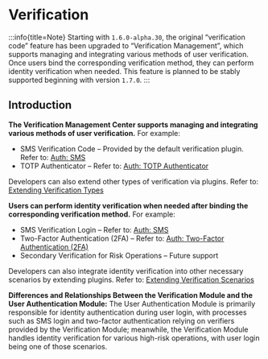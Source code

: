 # Verification

:::info{title=Note}
Starting with `1.6.0-alpha.30`, the original “verification code” feature has been upgraded to “Verification Management”, which supports managing and integrating various methods of user verification. Once users bind the corresponding verification method, they can perform identity verification when needed. This feature is planned to be stably supported beginning with version `1.7.0`.
:::

<PluginInfo name="verification"></PluginInfo>

## Introduction

**The Verification Management Center supports managing and integrating various methods of user verification.** For example:

- SMS Verification Code – Provided by the default verification plugin. Refer to: [Auth: SMS](../../handbook/verification/sms)
- TOTP Authenticator – Refer to: [Auth: TOTP Authenticator](../verification-totp-authenticator/index.md)

Developers can also extend other types of verification via plugins. Refer to: [Extending Verification Types](../../handbook/verification/dev/type)

**Users can perform identity verification when needed after binding the corresponding verification method.** For example:

- SMS Verification Login – Refer to: [Auth: SMS](../auth-sms/index.md)
- Two-Factor Authentication (2FA) – Refer to: [Auth: Two-Factor Authentication (2FA)](../two-factor-authentication/index.md)
- Secondary Verification for Risk Operations – Future support

Developers can also integrate identity verification into other necessary scenarios by extending plugins. Refer to: [Extending Verification Scenarios](../../handbook/verification/dev/scene)

**Differences and Relationships Between the Verification Module and the User Authentication Module:** The User Authentication Module is primarily responsible for identity authentication during user login, with processes such as SMS login and two-factor authentication relying on verifiers provided by the Verification Module; meanwhile, the Verification Module handles identity verification for various high-risk operations, with user login being one of those scenarios.
